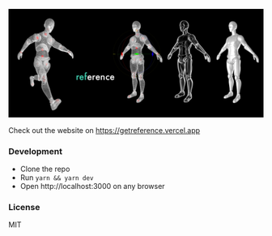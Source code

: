 ![](./reference.png)

Check out the website on https://getreference.vercel.app

### Development

- Clone the repo
- Run `yarn && yarn dev`
- Open http://localhost:3000 on any browser

### License

MIT
